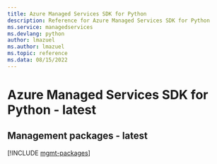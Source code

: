 ```yaml
---
title: Azure Managed Services SDK for Python
description: Reference for Azure Managed Services SDK for Python
ms.service: managedservices
ms.devlang: python
author: lmazuel
ms.author: lmazuel
ms.topic: reference
ms.data: 08/15/2022
---
```

# Azure Managed Services SDK for Python - latest

## Management packages - latest
[!INCLUDE [mgmt-packages](managed-services-mgmt-index.md)]